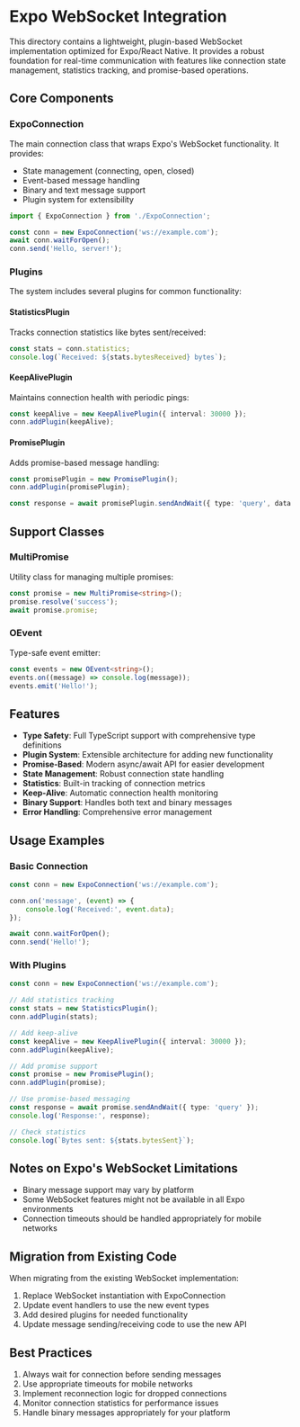 # Expo WebSocket Integration

This directory contains a lightweight, plugin-based WebSocket implementation optimized for Expo/React Native. It provides a robust foundation for real-time communication with features like connection state management, statistics tracking, and promise-based operations.

## Core Components

### ExpoConnection

The main connection class that wraps Expo's WebSocket functionality. It provides:

- State management (connecting, open, closed)
- Event-based message handling
- Binary and text message support
- Plugin system for extensibility

```typescript
import { ExpoConnection } from './ExpoConnection';

const conn = new ExpoConnection('ws://example.com');
await conn.waitForOpen();
conn.send('Hello, server!');
```

### Plugins

The system includes several plugins for common functionality:

#### StatisticsPlugin
Tracks connection statistics like bytes sent/received:

```typescript
const stats = conn.statistics;
console.log(`Received: ${stats.bytesReceived} bytes`);
```

#### KeepAlivePlugin
Maintains connection health with periodic pings:

```typescript
const keepAlive = new KeepAlivePlugin({ interval: 30000 });
conn.addPlugin(keepAlive);
```

#### PromisePlugin
Adds promise-based message handling:

```typescript
const promisePlugin = new PromisePlugin();
conn.addPlugin(promisePlugin);

const response = await promisePlugin.sendAndWait({ type: 'query', data: 'info' });
```

## Support Classes

### MultiPromise
Utility class for managing multiple promises:

```typescript
const promise = new MultiPromise<string>();
promise.resolve('success');
await promise.promise;
```

### OEvent
Type-safe event emitter:

```typescript
const events = new OEvent<string>();
events.on((message) => console.log(message));
events.emit('Hello!');
```

## Features

- **Type Safety**: Full TypeScript support with comprehensive type definitions
- **Plugin System**: Extensible architecture for adding new functionality
- **Promise-Based**: Modern async/await API for easier development
- **State Management**: Robust connection state handling
- **Statistics**: Built-in tracking of connection metrics
- **Keep-Alive**: Automatic connection health monitoring
- **Binary Support**: Handles both text and binary messages
- **Error Handling**: Comprehensive error management

## Usage Examples

### Basic Connection

```typescript
const conn = new ExpoConnection('ws://example.com');

conn.on('message', (event) => {
    console.log('Received:', event.data);
});

await conn.waitForOpen();
conn.send('Hello!');
```

### With Plugins

```typescript
const conn = new ExpoConnection('ws://example.com');

// Add statistics tracking
const stats = new StatisticsPlugin();
conn.addPlugin(stats);

// Add keep-alive
const keepAlive = new KeepAlivePlugin({ interval: 30000 });
conn.addPlugin(keepAlive);

// Add promise support
const promise = new PromisePlugin();
conn.addPlugin(promise);

// Use promise-based messaging
const response = await promise.sendAndWait({ type: 'query' });
console.log('Response:', response);

// Check statistics
console.log(`Bytes sent: ${stats.bytesSent}`);
```

## Notes on Expo's WebSocket Limitations

- Binary message support may vary by platform
- Some WebSocket features might not be available in all Expo environments
- Connection timeouts should be handled appropriately for mobile networks

## Migration from Existing Code

When migrating from the existing WebSocket implementation:

1. Replace WebSocket instantiation with ExpoConnection
2. Update event handlers to use the new event types
3. Add desired plugins for needed functionality
4. Update message sending/receiving code to use the new API

## Best Practices

1. Always wait for connection before sending messages
2. Use appropriate timeouts for mobile networks
3. Implement reconnection logic for dropped connections
4. Monitor connection statistics for performance issues
5. Handle binary messages appropriately for your platform 